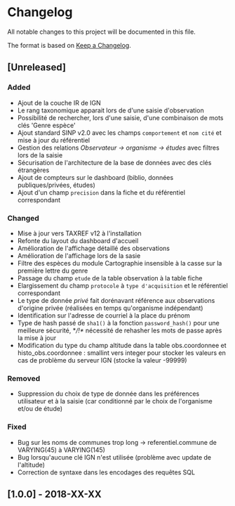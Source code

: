 # Changelog
All notable changes to this project will be documented in this file.

The format is based on [Keep a Changelog](http://keepachangelog.com/en/1.0.0/).

## [Unreleased]

### Added
- Ajout de la couche IR de IGN
- Le rang taxonomique apparait lors de d'une saisie d'observation
- Possibilité de rechercher, lors d'une saisie, d'une combinaison de mots clés 'Genre espèce'
- Ajout standard SINP v2.0 avec les champs `comportement` et `nom cité` et mise à jour du référentiel
- Gestion des relations *Observateur -> organisme -> études* avec filtres lors de la saisie
- Sécurisation de l'architecture de la base de données avec des clés étrangères
- Ajout de compteurs sur le dashboard (biblio, données publiques/privées, études)
- Ajout d'un champ `precision` dans la fiche et du référentiel correspondant

### Changed
- Mise à jour vers TAXREF v12 à l'installation
- Refonte du layout du dashboard d'accueil
- Amélioration de l'affichage détaillé des observations
- Amélioration de l'affichage lors de la sasie
- Filtre des espèces du module Cartographie insensible à la casse sur la première lettre du genre
- Passage du champ `etude` de la table observation à la table fiche
- Elargissement du champ `protocole` à `type d'acquisition` et le référentiel correspondant
- Le type de donnée *privé* fait dorénavant référence aux observations d'origine privée (réalisées en temps qu'organisme indépendant)
- Identification sur l'adresse de courriel à la place du prénom
- Type de hash passé de `sha1()` à la fonction `password_hash()` pour une meilleure sécurité, **/!\** nécessité de rehasher les mots de passe après la mise à jour
- Modification du type du champ altitude dans la table obs.coordonnee et histo_obs.coordonnee : smallint vers integer pour stocker les valeurs en cas de problème du serveur IGN (stocke la valeur -99999)

### Removed
- Suppression du choix de type de donnée dans les préférences utilisateur et à la saisie (car conditionné par le choix de l'organisme et/ou de étude)

### Fixed
- Bug sur les noms de communes trop long -> referentiel.commune de VARYING(45) à VARYING(145)
- Bug lorsqu'aucune clé IGN n'est utilisée (problème avec update de l'altitude)
- Correction de syntaxe dans les encodages des requêtes SQL

## [1.0.0] - 2018-XX-XX

